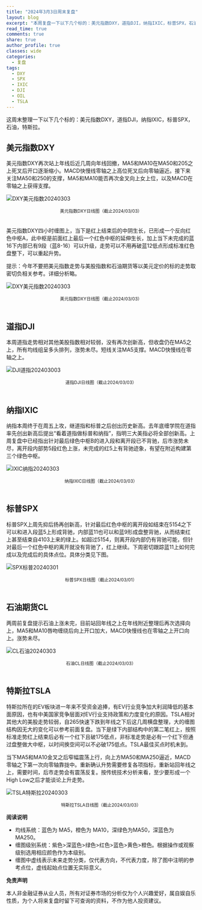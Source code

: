 ```yaml
---
title: "2024年3月3日周末复盘"
layout: blog
excerpt: "本周复盘一下以下几个标的：美元指数DXY，道指DJI，纳指IXIC，标普SPX，石油，特斯拉。"
read_time: true
comments: true
share: true
author_profile: true
classes: wide
categories:
  - 复盘
tags:
  - DXY
  - SPX
  - IXIC
  - DJI
  - OIL
  - TSLA
---
```


这周末整理一下以下几个标的：美元指数DXY，道指DJI，纳指IXIC，标普SPX，石油，特斯拉。

## 美元指数DXY

美元指数DXY再次站上年线后近几周向年线回撤，MA5和MA10在MA50和205之上死叉后开口逐渐缩小。MACD快慢线零轴之上高位死叉后向零轴逼近。接下来关注MA50和250的支撑，MA5和MA10能否再次金叉向上女上位，以及MACD在零轴之上获得支撑。

![DXY美元指数20240303](/assets/images/2024/2024-03-03-DXY-day.png)
<small><center>美元指数DXY日线图（截止2024/03/03）</center></small>　

美元指数DXY四小时缠图上，当下是红上结束后的中阴生长，已形成一个反向红色中枢A，此中枢是前面红上最后一个红色中枢的延伸生长，加上当下未完成的蓝16下内部已有9段（蓝8-16）可以升级，走势可以不用再破蓝12低点形成标准红色盘整下，可以重起升势。

提示：今年不要把美元指数走势与美股指数和石油期货等以美元定价的标的走势取密切负相关参考。详细分析略。

![DXY美元指数20240303](/assets/images/2024/2024-03-03-DXY-hour.png)
<small><center>美元指数DXY日线图（截止2024/03/03）</center></small>　

## 道指DJI

本周道指走势相对其他美股指数相对较弱，没有再次创新高，但收盘仍在MA5之上，所有均线组呈多头排列，涨势未尽。短线关注MA5支撑。MACD快慢线在零轴之上。

![DJI道指202403003](/assets/images/2024/2024-03-03-DJI.png)
<small><center>道指DJI日线图（截止2024/03/03）</center></small>　

## 纳指IXIC

纳指本周终于在周五上攻，继道指和标普之后创出历史新高。去年底缠学院在道指率先创出新高后提出“看着道指做标普和纳指”，指明三大美指必将全部创新高。上周复盘中已经指出针对最后绿色中枢B的进入段和离开段已不背驰，后市涨势未尽，离开段内部势5段红色上涨，未完成的红5上有背驰迹象，有望在附近构建第三个绿色中枢。

![IXIC纳指20240303](/assets/images/2024/2024-03-03-IXIC-day.png)
<small><center>纳指IXIC日线图（截止2024/03/03）</center></small>　


## 标普SPX

标普SPX上周先抑后扬再创新高，针对最后红色中枢的离开段如结束在5154之下可以和进入段蓝5上形成背驰，内部蓝11也可以和蓝9形成盘整背驰，从而结束红上甚至结束自4103上来的绿上。如超过5154，则离开段内部仍有背驰可能，但针对最后一个红色中枢的离开就没有背驰了，红上继续。下周密切跟踪蓝11上如何完成以及完成后的具体点位。具体分类见下图。

![SPX标普20240301](/assets/images/2024/2024-03-01-SPX.png)
<small><center>标普SPX日线图（截止2024/03/01）</center></small>　

## 石油期货CL

两周前复盘提示石油上涨未完，目前站回年线之上在年线附近整理后再次选择向上，MA5和MA10唇吻缠绕后向上开口加大，MACD快慢线也在零轴之上开口向上。涨势未尽。

![CL石油20240303](/assets/images/2024/2024-03-03-CL.png)
<small><center>石油CL日线图（截止2024/03/03）</center></small>　

## 特斯拉TSLA

特斯拉所在的EV板块进一年来不受资金追捧，有EV行业竞争加大利润降低的基本面原因，也有中美国家竞争层面对EV行业支持政策和力度变化的原因。TSLA相对其他大的美股走势较弱，自265快速下跌到年线之下后这几周横盘整理，大的缠图结构因无大的变化可以参考前面复盘。当下是绿下内部结构中的第二笔红上，按照标准走势红上结束后必有一个红下且破175低点，非标准走势是必有一个红下但通过盘整做大中枢，以时间换空间可以不必破175低点。TSLA最佳买点时机未到。

当下MA5和MA10金叉之后窄幅震荡上行，向上方MA50和MA250逼近，MACD零轴之下第一次向零轴靠拢中。重新确认升势需要修复各项指标，重新站回年线之上，需要时间，后市走势会有震荡反复。按传统技术分析来看，至少要形成一个High Low之后才能谈论上升走势。

![TSLA特斯拉20240303](/assets/images/2024/2024-03-03-TSLA.png)
<small><center>特斯拉TSLA日线图（截止2024/03/03）</center></small>

**阅读说明**

* 均线系统：蓝色为 MA5，橙色为 MA10，深绿色为MA50，深蓝色为MA250。
* 缠图级别系统：紫色>深蓝色>绿色>红色>蓝色>黄色>橙色。根据操作或观察级别选用相应颜色作为本级别。
* 缠图中虚线表示未来走势分类，仅代表方向，不代表力度，除了图中注明的参考点位，虚线起始点位置无实际意义。

**免责声明** 

本人非金融证券从业人员，所有对证券市场的分析仅为个人兴趣爱好，属自娱自乐性质，为个人将来复盘时留下可查询的资料，不作为他人投资建议。

